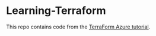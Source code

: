 # Learning-Terraform

This repo contains code from the [TerraForm Azure tutorial](https://learn.hashicorp.com/terraform/?track=azure#azure).